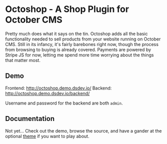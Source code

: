 # Octoshop - A Shop Plugin for October CMS

Pretty much does what it says on the tin. Octoshop adds all the basic functionality
needed to sell products from your website running on October CMS. Still in its infancy,
it's fairly barebones right now, though the process from browsing to buying is already
covered. Payments are powered by Stripe JS for now, letting me spend more time worrying
about the things that matter most.


## Demo

Frontend: http://octoshop.demo.dsdev.io/
Backend: http://octoshop.demo.dsdev.io/backend/

Username and password for the backend are both `admin`.


## Documentation

Not yet... Check out the demo, browse the source, and have a gander at the optional
[theme](https://github.com/dshoreman/octoshop-theme) if you want to play about.
